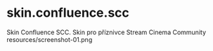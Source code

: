 # skin.confluence.scc
Skin Confluence SCC. Skin pro příznivce Stream Cinema Community
resources/screenshot-01.png
